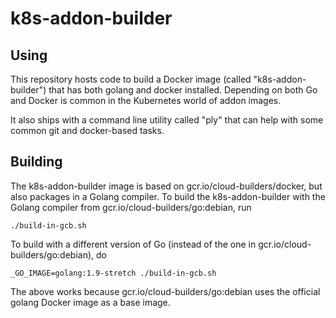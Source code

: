 # k8s-addon-builder

## Using

This repository hosts code to build a Docker image (called "k8s-addon-builder") that
has both golang and docker installed. Depending on both Go and Docker is common
in the Kubernetes world of addon images.

It also ships with a command line utility called "ply" that can help with some common git and docker-based tasks.

## Building

The k8s-addon-builder image is based on gcr.io/cloud-builders/docker, but also
packages in a Golang compiler. To build the k8s-addon-builder with the Golang
compiler from gcr.io/cloud-builders/go:debian, run

```
./build-in-gcb.sh
```

To build with a different version of Go (instead of the one in
gcr.io/cloud-builders/go:debian), do


```
_GO_IMAGE=golang:1.9-stretch ./build-in-gcb.sh
```

The above works because gcr.io/cloud-builders/go:debian uses the official golang
Docker image as a base image.

